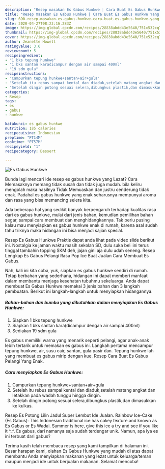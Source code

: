 ```yaml
---
description: "Resep masakan Es Gabus Hunkwe | Cara Buat Es Gabus Hunkwe Yang Paling Enak"
title: "Resep masakan Es Gabus Hunkwe | Cara Buat Es Gabus Hunkwe Yang Paling Enak"
slug: 690-resep-masakan-es-gabus-hunkwe-cara-buat-es-gabus-hunkwe-yang-paling-enak
date: 2020-04-27T08:23:16.283Z
image: https://img-global.cpcdn.com/recipes/28838abdd43e5640/751x532cq70/es-gabus-hunkwe-foto-resep-utama.jpg
thumbnail: https://img-global.cpcdn.com/recipes/28838abdd43e5640/751x532cq70/es-gabus-hunkwe-foto-resep-utama.jpg
cover: https://img-global.cpcdn.com/recipes/28838abdd43e5640/751x532cq70/es-gabus-hunkwe-foto-resep-utama.jpg
author: Jeanette Howell
ratingvalue: 3.6
reviewcount: 5
recipeingredient:
- "1 bks tepung hunkwe"
- "1 bks santan karadicampur dengan air sampai 400ml"
- "19 sdm gula"
recipeinstructions:
- "Campurkan tepung hunkwe+santan+air+gula"
- "Setelah itu rebus sampai kental dan diaduk,setelah matang angkat dan letakkan pada wadah tunggu hingga dingin."
- "Setelah dingin potong sesuai selera,dibungkus plastik,dan dimasukkan ke kulkas."
categories:
- Resep
tags:
- es
- gabus
- hunkwe

katakunci: es gabus hunkwe 
nutrition: 185 calories
recipecuisine: Indonesian
preptime: "PT14M"
cooktime: "PT57M"
recipeyield: "1"
recipecategory: Dessert

---
```



![Es Gabus Hunkwe](https://img-global.cpcdn.com/recipes/28838abdd43e5640/751x532cq70/es-gabus-hunkwe-foto-resep-utama.jpg)

Bunda lagi mencari ide resep es gabus hunkwe yang Lezat? Cara Memasaknya memang tidak susah dan tidak juga mudah. bila keliru mengolah maka hasilnya Tidak Memuaskan dan justru cenderung tidak enak. Padahal es gabus hunkwe yang enak seharusnya mempunyai aroma dan rasa yang bisa memancing selera kita.

Ada beberapa hal yang sedikit banyak berpengaruh terhadap kualitas rasa dari es gabus hunkwe, mulai dari jenis bahan, kemudian pemilihan bahan segar, sampai cara membuat dan menghidangkannya. Tak perlu pusing kalau mau menyiapkan es gabus hunkwe enak di rumah, karena asal sudah tahu triknya maka hidangan ini bisa menjadi sajian spesial.

Resep Es Gabus Hunkwe Praktis dapat anda lihat pada video slide berikut ini. Nostalgia ke jaman waktu masih sekolah SD, dulu suka beli ini terus tinggal tambahin topping SKM deh, jajan gini aja dulu udah seneng. Resep Lengkap Es Gabus Pelangi Rasa Pop Ice Buat Jualan Cara Membuat Es Gabus.


Nah, kali ini kita coba, yuk, siapkan es gabus hunkwe sendiri di rumah. Tetap berbahan yang sederhana, hidangan ini dapat memberi manfaat dalam membantu menjaga kesehatan tubuhmu sekeluarga. Anda dapat membuat Es Gabus Hunkwe memakai 3 jenis bahan dan 3 langkah pembuatan. Berikut ini langkah-langkah untuk menyiapkan hidangannya.

<!--inarticleads1-->

##### Bahan-bahan dan bumbu yang dibutuhkan dalam menyiapkan Es Gabus Hunkwe:

1. Siapkan 1 bks tepung hunkwe
1. Siapkan 1 bks santan kara(dicampur dengan air sampai 400ml)
1. Sediakan 19 sdm gula


Es gabus memiliki warna yang menarik seperti pelangi, agar anak-anak lebih tertarik untuk memakan es gabus ini. Langkah pertama mencampur tepung hunkwe, air, susu cair, santan, gula pasir dan. Tepung hunkwe lah yang membuat es gabus mirip dengan kue. Resep Cara Buat Es Gabus Pelangi Yang Enak. 

<!--inarticleads2-->

##### Cara menyiapkan Es Gabus Hunkwe:

1. Campurkan tepung hunkwe+santan+air+gula
1. Setelah itu rebus sampai kental dan diaduk,setelah matang angkat dan letakkan pada wadah tunggu hingga dingin.
1. Setelah dingin potong sesuai selera,dibungkus plastik,dan dimasukkan ke kulkas.


Resep Es Potong Lilin Jadul Super Lembut Ide Jualan. Rainbow Ice-Cake (Es Gabus): This Indonesian traditional ice has cakey texture and known as Es Gabus or Es Wadai. Summer is here, give this ice a try and see if you like it ^_^. Es gabus, dari namanya saja sudah terdengar unik. Namun, apa iya es ini terbuat dari gabus? 

Terima kasih telah membaca resep yang kami tampilkan di halaman ini. Besar harapan kami, olahan Es Gabus Hunkwe yang mudah di atas dapat membantu Anda menyiapkan makanan yang lezat untuk keluarga/teman maupun menjadi ide untuk berjualan makanan. Selamat mencoba!
